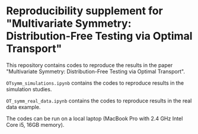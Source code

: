 # Reproducibility supplement for "Multivariate Symmetry: Distribution-Free Testing via Optimal Transport"

This repository contains codes to reproduce the results in the paper "Multivariate Symmetry: Distribution-Free Testing via Optimal Transport".

`OTsymm_simulations.ipynb` contains the codes to reproduce results in the simulation studies.

`OT_symm_real_data.ipynb` contains the codes to reproduce results in the real data example.

The codes can be run on a local laptop (MacBook Pro with 2.4 GHz Intel Core i5, 16GB memory).
